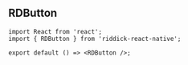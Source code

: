 ## RDButton

```tsx
import React from 'react';
import { RDButton } from 'riddick-react-native';

export default () => <RDButton />;
```
